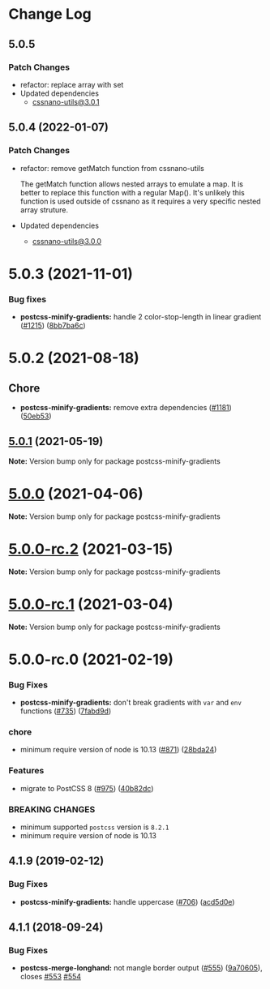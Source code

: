 # Change Log

## 5.0.5

### Patch Changes

- refactor: replace array with set
- Updated dependencies
  - cssnano-utils@3.0.1

## 5.0.4 (2022-01-07)

### Patch Changes

- refactor: remove getMatch function from cssnano-utils

  The getMatch function allows nested arrays to emulate a map.
  It is better to replace this function with a regular Map().
  It's unlikely this function is used outside of cssnano as it requires
  a very specific nested array struture.

- Updated dependencies
  - cssnano-utils@3.0.0

# 5.0.3 (2021-11-01)

### Bug fixes

- **postcss-minify-gradients:** handle 2 color-stop-length in linear gradient ([#1215](https://github.com/cssnano/cssnano/pull/1215)) ([8bb7ba6c](https://github.com/cssnano/cssnano/commit/8bb7ba6c1733fd12122589169d847b1a1212a6b5))

# 5.0.2 (2021-08-18)

## Chore

- **postcss-minify-gradients:** remove extra dependencies ([#1181](https://github.com/cssnano/cssnano/pull/1181)) ([50eb53](https://github.com/cssnano/cssnano/commit/50eb53e63b6eaae598ae4e51d02255ec8dcc9c8f))

## [5.0.1](https://github.com/cssnano/cssnano/compare/postcss-minify-gradients@5.0.0...postcss-minify-gradients@5.0.1) (2021-05-19)

**Note:** Version bump only for package postcss-minify-gradients

# [5.0.0](https://github.com/cssnano/cssnano/compare/postcss-minify-gradients@5.0.0-rc.2...postcss-minify-gradients@5.0.0) (2021-04-06)

**Note:** Version bump only for package postcss-minify-gradients

# [5.0.0-rc.2](https://github.com/cssnano/cssnano/compare/postcss-minify-gradients@5.0.0-rc.1...postcss-minify-gradients@5.0.0-rc.2) (2021-03-15)

**Note:** Version bump only for package postcss-minify-gradients

# [5.0.0-rc.1](https://github.com/cssnano/cssnano/compare/postcss-minify-gradients@5.0.0-rc.0...postcss-minify-gradients@5.0.0-rc.1) (2021-03-04)

**Note:** Version bump only for package postcss-minify-gradients

# 5.0.0-rc.0 (2021-02-19)

### Bug Fixes

- **postcss-minify-gradients:** don't break gradients with `var` and `env` functions ([#735](https://github.com/cssnano/cssnano/issues/735)) ([7fabd9d](https://github.com/cssnano/cssnano/commit/7fabd9d03c81142c5854d0c0a50bee15ed86c219))

### chore

- minimum require version of node is 10.13 ([#871](https://github.com/cssnano/cssnano/issues/871)) ([28bda24](https://github.com/cssnano/cssnano/commit/28bda243e32ce3ba89b3c358a5f78727b3732f11))

### Features

- migrate to PostCSS 8 ([#975](https://github.com/cssnano/cssnano/issues/975)) ([40b82dc](https://github.com/cssnano/cssnano/commit/40b82dca7f53ac02cd4fe62846dec79b898ccb49))

### BREAKING CHANGES

- minimum supported `postcss` version is `8.2.1`
- minimum require version of node is 10.13

## 4.1.9 (2019-02-12)

### Bug Fixes

- **postcss-minify-gradients:** handle uppercase ([#706](https://github.com/cssnano/cssnano/issues/706)) ([acd5d0e](https://github.com/cssnano/cssnano/commit/acd5d0eb59e76fe62b70faad89d6ee0f76f798ef))

## 4.1.1 (2018-09-24)

### Bug Fixes

- **postcss-merge-longhand:** not mangle border output ([#555](https://github.com/cssnano/cssnano/issues/555)) ([9a70605](https://github.com/cssnano/cssnano/commit/9a706050b621e7795a9bf74eb7110b5c81804ffe)), closes [#553](https://github.com/cssnano/cssnano/issues/553) [#554](https://github.com/cssnano/cssnano/issues/554)
